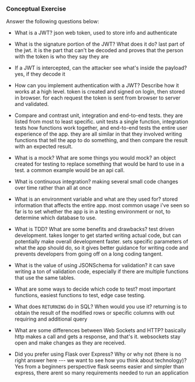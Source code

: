 ### Conceptual Exercise

Answer the following questions below:

- What is a JWT?
json web token, used to store info and authenticate

- What is the signature portion of the JWT?  What does it do?
last part of the jwt. it is the part that can't be decoded and proves that the person with the token is who they say they are

- If a JWT is intercepted, can the attacker see what's inside the payload?
yes, if they decode it

- How can you implement authentication with a JWT?  Describe how it works at a high level.
token is created and signed on login, then stored in browser. for each request the token is sent from browser to server and validated.

- Compare and contrast unit, integration and end-to-end tests.
they are listed from most to least specific. unit tests a single function, integration tests how functions work together, and end-to-end tests the entire user experience of the app. they are all similar in that they involved writing functions that tell the app to do something, and then compare the result with an expected result.

- What is a mock? What are some things you would mock?
an object created for testing to replace something that would be hard to use in a test. a common example would be an api call.

- What is continuous integration?
making several small code changes over time rather than all at once

- What is an environment variable and what are they used for?
stored information that affects the entire app. most common usage i've seen so far is to set whether the app is in a testing environment or not, to determine which database to use.

- What is TDD? What are some benefits and drawbacks?
test driven development. takes longer to get started writing actual code, but can potentially make overall development faster. sets specific parameters of what the app should do, so it gives better guidance for writing code and prevents developers from going off on a long coding tangent.

- What is the value of using JSONSchema for validation?
it can save writing a ton of validation code, especially if there are multiple functions that use the same tables.

- What are some ways to decide which code to test?
most important functions, easiest functions to test, edge case testing.

- What does `RETURNING` do in SQL? When would you use it?
returning is to obtain the result of the modified rows or specific columns with out requiring and additional query

- What are some differences between Web Sockets and HTTP?
basically http makes a call and gets a response, and that's it. websockets stay open and make changes as they are received.

- Did you prefer using Flask over Express? Why or why not (there is no right
  answer here --- we want to see how you think about technology)?
Yes from a beginners perspective flask seems easier and simpler than express, there arent so many requirements needed to run an application
